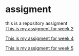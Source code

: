 # assigment
this is a repository assigment<br>
[This is my assigment for week 2](https://github.com/ConstantijnWessel/assigment/blob/master/Assignment_week_2.ipynb)

[This is my assigment for week 4](https://github.com/ConstantijnWessel/assigment/blob/master/Assignment_week_4(1).ipynb) 

[This is my assigment for week 5](https://github.com/ConstantijnWessel/assigment/blob/master/Assignment_week_5.ipynb)
